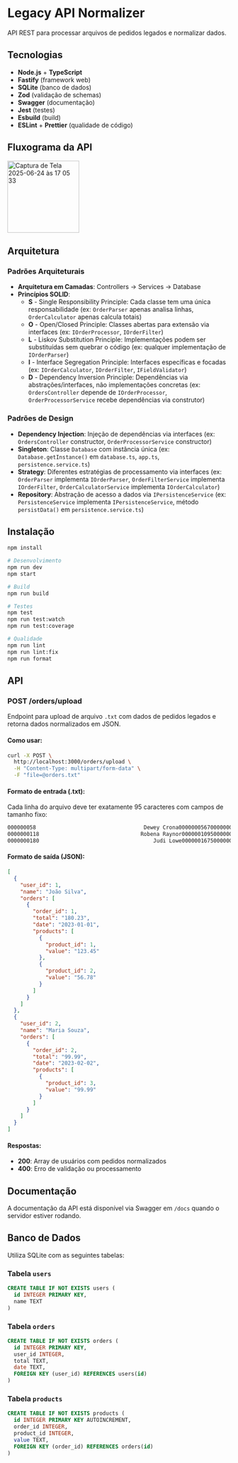 # Legacy API Normalizer

API REST para processar arquivos de pedidos legados e normalizar dados.

## Tecnologias

- **Node.js** + **TypeScript**
- **Fastify** (framework web)
- **SQLite** (banco de dados)
- **Zod** (validação de schemas)
- **Swagger** (documentação)
- **Jest** (testes)
- **Esbuild** (build)
- **ESLint** + **Prettier** (qualidade de código)

## Fluxograma da API
<img width="162" alt="Captura de Tela 2025-06-24 às 17 05 33" src="https://github.com/user-attachments/assets/f80913bc-dc78-4203-8fd1-a7b091144599" />

## Arquitetura

### Padrões Arquiteturais
- **Arquitetura em Camadas**: Controllers → Services → Database
- **Princípios SOLID**:
  - **S** - Single Responsibility Principle: Cada classe tem uma única responsabilidade (ex: `OrderParser` apenas analisa linhas, `OrderCalculator` apenas calcula totais)
  - **O** - Open/Closed Principle: Classes abertas para extensão via interfaces (ex: `IOrderProcessor`, `IOrderFilter`)
  - **L** - Liskov Substitution Principle: Implementações podem ser substituídas sem quebrar o código (ex: qualquer implementação de `IOrderParser`)
  - **I** - Interface Segregation Principle: Interfaces específicas e focadas (ex: `IOrderCalculator`, `IOrderFilter`, `IFieldValidator`)
  - **D** - Dependency Inversion Principle: Dependências via abstrações/interfaces, não implementações concretas (ex: `OrdersController` depende de `IOrderProcessor`, `OrderProcessorService` recebe dependências via construtor)

### Padrões de Design
- **Dependency Injection**: Injeção de dependências via interfaces (ex: `OrdersController` constructor, `OrderProcessorService` constructor)
- **Singleton**: Classe `Database` com instância única (ex: `Database.getInstance()` em `database.ts`, `app.ts`, `persistence.service.ts`)
- **Strategy**: Diferentes estratégias de processamento via interfaces (ex: `OrderParser` implementa `IOrderParser`, `OrderFilterService` implementa `IOrderFilter`, `OrderCalculatorService` implementa `IOrderCalculator`)
- **Repository**: Abstração de acesso a dados via `IPersistenceService` (ex: `PersistenceService` implementa `IPersistenceService`, método `persistData()` em `persistence.service.ts`)

## Instalação

```bash
npm install

# Desenvolvimento
npm run dev
npm start

# Build
npm run build

# Testes
npm test
npm run test:watch
npm run test:coverage

# Qualidade
npm run lint
npm run lint:fix
npm run format
```

## API

### POST /orders/upload

Endpoint para upload de arquivo `.txt` com dados de pedidos legados e retorna dados normalizados em JSON.

#### Como usar:

```bash
curl -X POST \
  http://localhost:3000/orders/upload \
  -H "Content-Type: multipart/form-data" \
  -F "file=@orders.txt"
```

#### Formato de entrada (.txt):

Cada linha do arquivo deve ter exatamente 95 caracteres com campos de tamanho fixo:
```bash
000000058                                  Dewey Crona00000005670000000001      1328.520211001
0000000118                                Robena Raynor00000010950000000006     1544.6620211212
0000000180                                    Judi Lowe00000016750000000004      359.9820210820
```

#### Formato de saída (JSON):

```json
[
  {
    "user_id": 1,
    "name": "João Silva",
    "orders": [
      {
        "order_id": 1,
        "total": "180.23",
        "date": "2023-01-01",
        "products": [
          {
            "product_id": 1,
            "value": "123.45"
          },
          {
            "product_id": 2,
            "value": "56.78"
          }
        ]
      }
    ]
  },
  {
    "user_id": 2,
    "name": "Maria Souza",
    "orders": [
      {
        "order_id": 2,
        "total": "99.99",
        "date": "2023-02-02",
        "products": [
          {
            "product_id": 3,
            "value": "99.99"
          }
        ]
      }
    ]
  }
]
```

#### Respostas:

- **200**: Array de usuários com pedidos normalizados
- **400**: Erro de validação ou processamento

## Documentação

A documentação da API está disponível via Swagger em `/docs` quando o servidor estiver rodando.

## Banco de Dados

Utiliza SQLite com as seguintes tabelas:

### Tabela `users`
```sql
CREATE TABLE IF NOT EXISTS users (
  id INTEGER PRIMARY KEY,
  name TEXT
)
```

### Tabela `orders`
```sql
CREATE TABLE IF NOT EXISTS orders (
  id INTEGER PRIMARY KEY,
  user_id INTEGER,
  total TEXT,
  date TEXT,
  FOREIGN KEY (user_id) REFERENCES users(id)
)
```

### Tabela `products`
```sql
CREATE TABLE IF NOT EXISTS products (
  id INTEGER PRIMARY KEY AUTOINCREMENT,
  order_id INTEGER,
  product_id INTEGER,
  value TEXT,
  FOREIGN KEY (order_id) REFERENCES orders(id)
)
```
